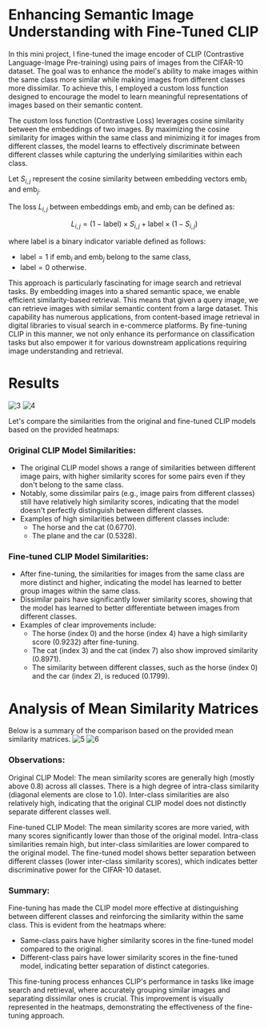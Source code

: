# Enhancing Semantic Image Understanding with Fine-Tuned CLIP
In this mini project, I fine-tuned the image encoder of CLIP (Contrastive Language-Image Pre-training) using pairs of images from the CIFAR-10 dataset. The goal was to enhance the model's ability to make images within the same class more similar while making images from different classes more dissimilar. To achieve this, I employed a custom loss function designed to encourage the model to learn meaningful representations of images based on their semantic content.

The custom loss function (Contrastive Loss) leverages cosine similarity between the embeddings of two images. By maximizing the cosine similarity for images within the same class and minimizing it for images from different classes, the model learns to effectively discriminate between different classes while capturing the underlying similarities within each class.

Let $S_{i,j}$ represent the cosine similarity between embedding vectors $\text{emb}_i$ and $\text{emb}_j$. 

The loss $L_{i,j}$ between embeddings $\text{emb}_i$ and $\text{emb}_j$ can be defined as:

$$
L_{i,j} = (1 - \text{label}) \times S_{i,j} + \text{label} \times (1 - S_{i,j})
$$

where $\text{label}$ is a binary indicator variable defined as follows:
- $\text{label} = 1$ if $\text{emb}_i$ and $\text{emb}_j$ belong to the same class,
- $\text{label} = 0$ otherwise.

This approach is particularly fascinating for image search and retrieval tasks. By embedding images into a shared semantic space, we enable efficient similarity-based retrieval. This means that given a query image, we can retrieve images with similar semantic content from a large dataset. This capability has numerous applications, from content-based image retrieval in digital libraries to visual search in e-commerce platforms. By fine-tuning CLIP in this manner, we not only enhance its performance on classification tasks but also empower it for various downstream applications requiring image understanding and retrieval.

# Results

![3](https://github.com/Abdennacer-Badaoui/CLIP_Finetuning/assets/106801897/ae181123-f7f4-466e-beed-68554def7fb1)
![4](https://github.com/Abdennacer-Badaoui/CLIP_Finetuning/assets/106801897/3b52895d-7677-4cc2-8864-ca9e8d288680)

Let's compare the similarities from the original and fine-tuned CLIP models based on the provided heatmaps:

### Original CLIP Model Similarities:
- The original CLIP model shows a range of similarities between different image pairs, with higher similarity scores for some pairs even if they don't belong to the same class.
- Notably, some dissimilar pairs (e.g., image pairs from different classes) still have relatively high similarity scores, indicating that the model doesn't perfectly distinguish between different classes.
- Examples of high similarities between different classes include:
  - The horse and the cat (0.6770).
  - The plane and the car (0.5328).

### Fine-tuned CLIP Model Similarities:
- After fine-tuning, the similarities for images from the same class are more distinct and higher, indicating the model has learned to better group images within the same class.
- Dissimilar pairs have significantly lower similarity scores, showing that the model has learned to better differentiate between images from different classes.
- Examples of clear improvements include:
  - The horse (index 0) and the horse (index 4) have a high similarity score (0.9232) after fine-tuning.
  - The cat (index 3) and the cat (index 7) also show improved similarity (0.8971).
  - The similarity between different classes, such as the horse (index 0) and the car (index 2), is reduced (0.1799).

# Analysis of Mean Similarity Matrices

Below is a summary of the comparison based on the provided mean similarity matrices.
![5](https://github.com/Abdennacer-Badaoui/CLIP_Finetuning/assets/106801897/23f2c05d-971a-435f-9404-e552ecccbaf3)
![6](https://github.com/Abdennacer-Badaoui/CLIP_Finetuning/assets/106801897/bcba3aef-d069-4810-961d-3ab697c1233f)

### Observations:

  Original CLIP Model:
      The mean similarity scores are generally high (mostly above 0.8) across all classes.
      There is a high degree of intra-class similarity (diagonal elements are close to 1.0).
      Inter-class similarities are also relatively high, indicating that the original CLIP model does not distinctly separate different classes well.

  Fine-tuned CLIP Model:
      The mean similarity scores are more varied, with many scores significantly lower than those of the original model.
      Intra-class similarities remain high, but inter-class similarities are lower compared to the original model.
      The fine-tuned model shows better separation between different classes (lower inter-class similarity scores), which indicates better discriminative power for the CIFAR-10 dataset.


### Summary:
Fine-tuning has made the CLIP model more effective at distinguishing between different classes and reinforcing the similarity within the same class. This is evident from the heatmaps where:
- Same-class pairs have higher similarity scores in the fine-tuned model compared to the original.
- Different-class pairs have lower similarity scores in the fine-tuned model, indicating better separation of distinct categories.

This fine-tuning process enhances CLIP's performance in tasks like image search and retrieval, where accurately grouping similar images and separating dissimilar ones is crucial. This improvement is visually represented in the heatmaps, demonstrating the effectiveness of the fine-tuning approach.
